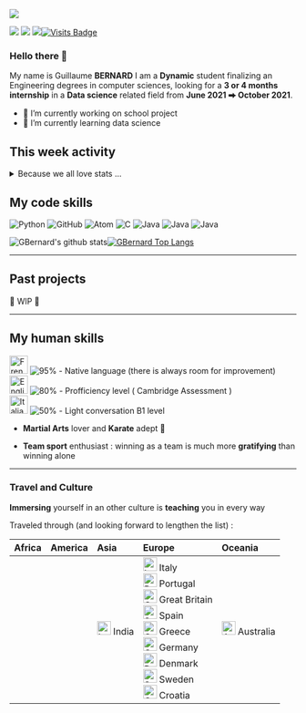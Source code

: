 [<img src="https://raw.githubusercontent.com/GBernard314/GBernard314/master/banner.jpg"/>]()

[<img src="https://img.shields.io/badge/linkedin-%230077B5.svg?&style=for-the-badge&logo=linkedin&logoColor=white" />](https://www.linkedin.com/in/guillaume-bernard-768547155/) [<img src="https://img.shields.io/badge/whatsapp-25D366.svg?&style=for-the-badge&logo=WhatsApp&logoColor=white" />](https://wa.me/+33645496185?text=I'm%20open%20for%20internship)  [<img src="https://img.shields.io/badge/gmail-d14836.svg?&style=for-the-badge&logo=Gmail&logoColor=white" />](https://mail.google.com/mail/?view=cm&fs=1&to=guillaume.bernard31415@gmail.com&su=To%20know%20you%20better&body=Hello%20There)[![Visits Badge](https://badges.pufler.dev/visits/GBernard314/GBernard314)](https://badges.pufler.dev?style=flat-square)

### Hello there 👋

My name is Guillaume **BERNARD**
I am a **Dynamic** student finalizing an Engineering degrees in computer sciences, looking for a **3 or 4 months internship** in a **Data science** related field from **June 2021 ⮕ October 2021**.


- 🔭 I’m currently working on school project
- 🌱 I’m currently learning data science

## This week activity

<details>
  <summary>Because we all love stats ...</summary><br/>

<!--START_SECTION:waka-->
```text
Week: 20 July, 2020 - 27 July, 2020

Python   0 secs          █████████████████████████   100.00 %
```
<!--END_SECTION:waka-->

</details>

## My code skills 

<p>
  <img alt="Python" src="https://img.shields.io/badge/-Python-3776AB?style=flat-square&logo=python&logoColor=white" />
  <img alt="GitHub" src="https://img.shields.io/badge/-GitHub-181717?style=flat-square&logo=GitHub&logoColor=white" /> 
  <img alt="Atom" src="https://img.shields.io/badge/-Atom-66595c?style=flat-square&logo=Atom&logoColor=white" /> 
  <img alt="C" src="https://img.shields.io/badge/-C-A8B9CC?style=flat-square&logo=C&logoColor=black" /> 
  <img alt="Java" src="https://img.shields.io/badge/-Java-007396?style=flat-square&logo=Java&logoColor=white" /> 
  <img alt="Java" src="https://img.shields.io/badge/-Linux-fcc624?style=flat-square&logo=Linux&logoColor=black"/> 
  <img alt="Java" src="https://img.shields.io/badge/-Git-f05032?style=flat-square&logo=Git&logoColor=white"/> 
</p>

![GBernard's github stats](https://github-readme-stats.vercel.app/api?username=GBernard314&show_icons=true&count_private=true)[![GBernard Top Langs](https://github-readme-stats.vercel.app/api/top-langs/?username=GBernard314)](https://github.com/anuraghazra/github-readme-stats)

---
## Past projects
🚧 WIP 🚧

---

## My human skills

<p>
	<img alt="French" src="https://hatscripts.github.io/circle-flags/flags/fr.svg" width="32">
	<img alt="95%" src="https://progress-bar.dev/95"> 
    - Native language (there is always room for improvement) <br>
  	<img alt="English" src="https://hatscripts.github.io/circle-flags/flags/us.svg" width="32">
	<img alt="80%" src="https://progress-bar.dev/80">
    - Profficiency level ( Cambridge Assessment )<br>
  	<img alt="Italian" src="https://hatscripts.github.io/circle-flags/flags/it.svg" width="32">
	<img alt="50%" src="https://progress-bar.dev/50"> 
    - Light conversation B1 level<br>
</p> 

- **Martial Arts** lover and **Karate** adept 🥋

- **Team sport** enthusiast : winning as a team is much more **gratifying** than winning alone

  

---

### Travel and Culture

**Immersing** yourself in an other culture is **teaching** you in every way

Traveled through (and looking forward to lengthen the list) :

| Africa | America | Asia                                                         | Europe                                                       | Oceania                                                      |
| :----- | :------ | :----------------------------------------------------------- | :----------------------------------------------------------- | :----------------------------------------------------------- |
|        |         | <img alt="India" src="https://hatscripts.github.io/circle-flags/flags/in.svg" width="24"> India | <img alt="Italy" src="https://hatscripts.github.io/circle-flags/flags/it.svg" width="24"> Italy<br /><img alt="Portugal" src="https://hatscripts.github.io/circle-flags/flags/pt.svg" width="24"> Portugal<br /><img alt="GreatBritain" src="https://hatscripts.github.io/circle-flags/flags/gb.svg" width="24"> Great Britain<br /><img alt="Spain" src="https://hatscripts.github.io/circle-flags/flags/es.svg" width="24"> Spain<br /><img alt="Greece" src="https://hatscripts.github.io/circle-flags/flags/gr.svg" width="24"> Greece<br /><img alt="Germany" src="https://hatscripts.github.io/circle-flags/flags/de.svg" width="24"> Germany<br /><img alt="Denmark" src="https://hatscripts.github.io/circle-flags/flags/dk.svg" width="24"> Denmark<br /><img alt="Sweden" src="https://hatscripts.github.io/circle-flags/flags/se.svg" width="24"> Sweden<br /><img alt="Croatia" src="https://hatscripts.github.io/circle-flags/flags/hr.svg" width="24"> Croatia<br /> | <img alt="Australia" src="https://hatscripts.github.io/circle-flags/flags/au.svg" width="24"> Australia |



